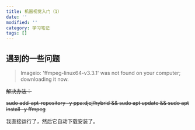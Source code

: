 ```yaml
---
title: 机器视觉入门（1）
date: ''
modified: ''
category: 学习笔记
tags: []
---
```


## 遇到的一些问题

> Imageio: 'ffmpeg-linux64-v3.3.1' was not found on your computer; downloading it now.

~~解决办法：~~
~~sudo add-apt-repository -y ppa:djcj/hybrid && sudo apt update && sudo apt install -y ffmpeg~~
我直接运行了，然后它自动下载安装了。

##

